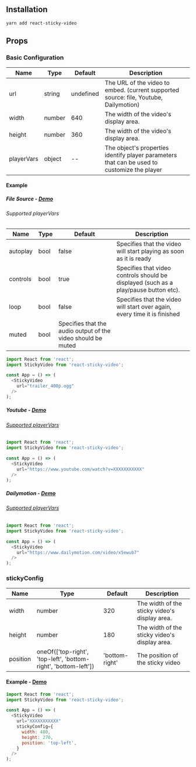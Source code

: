 ## Installation

```
yarn add react-sticky-video
```

## Props

### Basic Configuration

Name | Type | Default | Description
---- | ---- | ------- | -----------
url | string | undefined | The URL of the video to embed. (current supported source: file, Youtube, Dailymotion)
width | number | 640 | The width of the video's display area.
height | number | 360 | The width of the video's display area.
playerVars | object | -- | The object's properties identify player parameters that can be used to customize the player

#### Example

##### File Source - [Demo](http://kako0507.github.io/react-sticky-video/#service=file)

###### Supported playerVars

Name | Type | Default | Description
---- | ---- | ------- | -----------
autoplay | bool | false | Specifies that the video will start playing as soon as it is ready
controls | bool | true | Specifies that video controls should be displayed (such as a play/pause button etc).
loop | bool | false | Specifies that the video will start over again, every time it is finished
muted | bool | Specifies that the audio output of the video should be muted

```js
import React from 'react';
import StickyVideo from 'react-sticky-video';

const App = () => (
  <StickyVideo
    url="trailer_400p.ogg"
  />
);
```

##### Youtube - [Demo](http://kako0507.github.io/react-sticky-video/#service=youtube)

###### [Supported playerVars](https://developers.google.com/youtube/player_parameters)

```js
import React from 'react';
import StickyVideo from 'react-sticky-video';

const App = () => (
  <StickyVideo
    url="https://www.youtube.com/watch?v=XXXXXXXXXXX"
  />
);
```

##### Dailymotion - [Demo](http://kako0507.github.io/react-sticky-video/#service=dailymotion)

###### [Supported playerVars](https://developer.dailymotion.com/player/#player-parameters)

```js
import React from 'react';
import StickyVideo from 'react-sticky-video';

const App = () => (
  <StickyVideo
    url="https://www.dailymotion.com/video/x5ewub7"
  />
);
```

### stickyConfig
Name | Type | Default | Description
---- | ---- | ------- | -----------
width | number | 320 | The width of the sticky video's display area.
height | number | 180 | The width of the sticky video's display area.
position | oneOf(\['top-right', 'top-left', 'bottom-right', 'bottom-left'\]) | 'bottom-right' | The position of the sticky video 

#### Example - [Demo](http://kako0507.github.io/react-sticky-video/#video=stickyConfig)

```js
import React from 'react';
import StickyVideo from 'react-sticky-video';

const App = () => (
  <StickyVideo
    url="XXXXXXXXXXX"
    stickyConfig={
      width: 480,
      height: 270,
      position: 'top-left',
    }
  />
);
```